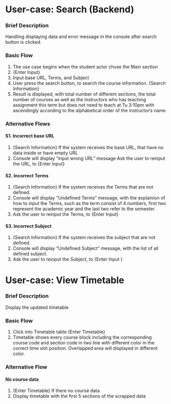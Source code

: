 # User-case: Search (Backend)

### Brief Description
Handling displaying data and error message in the console after search button is clicked.

### Basic Flow	
1.	The use case begins when the student actor chose the Main section
2.	{Enter Input}
2.	Input base URL, Terms, and Subject
3.	User press the search button, to search the course information.
	{Search Information}
4.	Result is displayed, with total number of different sections, the total number of courses as well as the Instructors who has teaching assignment this term but does not need to teach at Tu 3:10pm with ascendingly according to the alphabetical order of the instructor’s name

### Alternative Flows
#### S1. Incorrect base URL

1.	{Search Information} If the system receives the base URL, that have no data inside or have empty URL
2.	Console will display “input wrong URL” message
Ask the user to reinput the URL, to {Enter Input}

#### S2. Incorrect Terms 
1.	{Search Information} If the system receives the Terms that are not defined.
2.	Console will display “Undefined Terms” message, with the explainion of how to input the Terms, such as the term consist of 4 numbers, first two represent the academic year and the last two refer to the semester.
3.	Ask the user to reinput the Terms, to {Enter Input}

#### S3. Incorrect Subject 
1.	{Search Information} If the system receives the subject that are not defined.
2.	Console will display “Undefined Subject” message, with the list of all defined subject.
3.	Ask the user to reinput the Subject, to {Enter Input }

# User-case: View Timetable

### Brief Description
Display the updated timetable

### Basic Flow	
1.	Click into Timetable table 
{Enter Timetable}
2.	Timetable shows every course block including the corresponding course code and section code in two line with different color in the correct time slot position. Overlapped area will displayed in different color.

### Alternative Flow
#### No course data
1.	{Enter Timetable} If there no course data 
2.	Display timetable with the first 5 sections of the scrapped data

